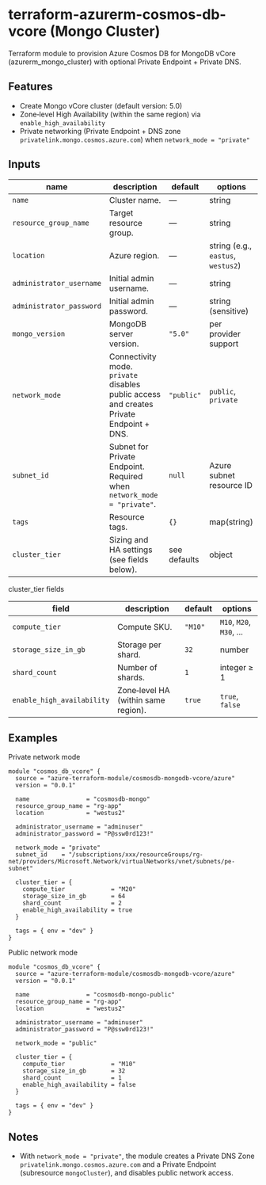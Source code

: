 # terraform-azurerm-cosmos-db-vcore (Mongo Cluster)

Terraform module to provision Azure Cosmos DB for MongoDB vCore (azurerm_mongo_cluster) with optional Private Endpoint + Private DNS.

## Features
- Create Mongo vCore cluster (default version: 5.0)
- Zone‑level High Availability (within the same region) via `enable_high_availability`
- Private networking (Private Endpoint + DNS zone `privatelink.mongo.cosmos.azure.com`) when `network_mode = "private"`

## Inputs

| name | description | default | options |
| --- | --- | --- | --- |
| `name` | Cluster name. | — | string |
| `resource_group_name` | Target resource group. | — | string |
| `location` | Azure region. | — | string (e.g., `eastus`, `westus2`) |
| `administrator_username` | Initial admin username. | — | string |
| `administrator_password` | Initial admin password. | — | string (sensitive) |
| `mongo_version` | MongoDB server version. | `"5.0"` | per provider support |
| `network_mode` | Connectivity mode. `private` disables public access and creates Private Endpoint + DNS. | `"public"` | `public`, `private` |
| `subnet_id` | Subnet for Private Endpoint. Required when `network_mode = "private"`. | `null` | Azure subnet resource ID |
| `tags` | Resource tags. | `{}` | map(string) |
| `cluster_tier` | Sizing and HA settings (see fields below). | see defaults | object |

cluster_tier fields

| field | description | default | options |
| --- | --- | --- | --- |
| `compute_tier` | Compute SKU. | `"M10"` | `M10`, `M20`, `M30`, ... |
| `storage_size_in_gb` | Storage per shard. | `32` | number |
| `shard_count` | Number of shards. | `1` | integer ≥ 1 |
| `enable_high_availability` | Zone‑level HA (within same region). | `true` | `true`, `false` |

## Examples

Private network mode
```hcl
module "cosmos_db_vcore" {
  source = "azure-terraform-module/cosmosdb-mongodb-vcore/azure"
  version = "0.0.1"

  name                = "cosmosdb-mongo"
  resource_group_name = "rg-app"
  location            = "westus2"

  administrator_username = "adminuser"
  administrator_password = "P@ssw0rd123!"

  network_mode = "private"
  subnet_id    = "/subscriptions/xxx/resourceGroups/rg-net/providers/Microsoft.Network/virtualNetworks/vnet/subnets/pe-subnet"

  cluster_tier = {
    compute_tier             = "M20"
    storage_size_in_gb       = 64
    shard_count              = 2
    enable_high_availability = true
  }

  tags = { env = "dev" }
}
```

Public network mode
```hcl
module "cosmos_db_vcore" {
  source = "azure-terraform-module/cosmosdb-mongodb-vcore/azure"
  version = "0.0.1"

  name                = "cosmosdb-mongo-public"
  resource_group_name = "rg-app"
  location            = "westus2"

  administrator_username = "adminuser"
  administrator_password = "P@ssw0rd123!"

  network_mode = "public"

  cluster_tier = {
    compute_tier             = "M10"
    storage_size_in_gb       = 32
    shard_count              = 1
    enable_high_availability = false
  }

  tags = { env = "dev" }
}
```

## Notes
- With `network_mode = "private"`, the module creates a Private DNS Zone `privatelink.mongo.cosmos.azure.com` and a Private Endpoint (subresource `mongoCluster`), and disables public network access.
